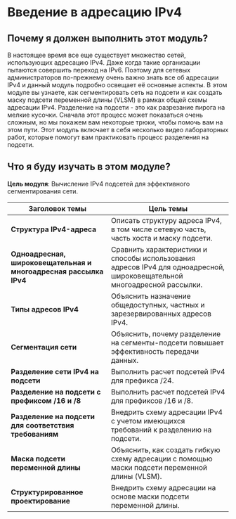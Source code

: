 # Введение в адресацию IPv4

<!-- 11.0.1 -->
##  Почему я должен выполнить этот модуль?

В настоящее время все еще существует множество сетей, использующих адресацию IPv4. Даже когда такие организации пытаются совершить переход на IPv6. Поэтому для сетевых администраторов по-прежнему очень важно знать все об адресации IPv4 и данный модуль подробно освещает её основные аспекты. В этом модуле вы узнаете, как сегментировать сеть на подсети и как создать маску подсети переменной длины (VLSM) в рамках общей схемы адресации IPv4. Разделение на подсети - это как разрезание пирога на мелкие кусочки. Сначала этот процесс может показаться очень сложным, но мы покажем вам некоторые трюки, чтобы помочь вам на этом пути. Этот модуль включает в себя несколько видео лабораторных работ, которые помогут вам практиковать процесс разделения на подсети. 

<!-- 11.0.2 -->
##  Что я буду изучать в этом модуле?

**Цель модуля**: Вычисление IPv4 подсетей для эффективного сегментирования сети.

| **Заголовок темы** | **Цель темы** |
| --- | --- |
| **Структура IPv4-адреса** | Описать структуру адреса IPv4, в том числе сетевую часть, часть хоста и маску подсети. |
| **Одноадресная, широковещательная и многоадресная рассылка IPv4** | Сравнить характеристики и способы использования адресов IPv4 для одноадресной, широковещательной многоадресной рассылки. |
| **Типы адресов IPv4** | Объяснить назначение общедоступных, частных и зарезервированных адресов IPv4. |
| **Сегментация сети** | Объяснить, почему разделение на сегменты-подсети повышает эффективность передачи данных. |
| **Разделение сети IPv4 на подсети** | Выполнить расчет подсетей IPv4 для префикса /24. |
| **Разделение на подсети с префиксом /16 и /8** | Выполнить расчет подсетей IPv4 для префиксов /16 и /8. |
| **Разделение на подсети для соответствия требованиям** | Внедрить схему адресации IPv4 с учетом имеющихся требований к разделению на подсети. |
| **Маска подсети переменной длины** | Объяснить, как создать гибкую схему адресации с помощью маски подсети переменной длины (VLSM). |
| **Структурированное проектирование** | Внедрить схему адресации на основе маски подсети переменной длины. |

